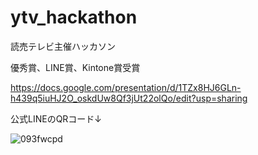 # ytv_hackathon
読売テレビ主催ハッカソン

優秀賞、LINE賞、Kintone賞受賞

https://docs.google.com/presentation/d/1TZx8HJ6GLn-h439q5iuHJ2O_oskdUw8Qf3jUt22olQo/edit?usp=sharing


公式LINEのQRコード↓


![093fwcpd](https://user-images.githubusercontent.com/77223796/203543531-4b4c41c7-e748-4c2a-914a-34662d6d5695.png)
